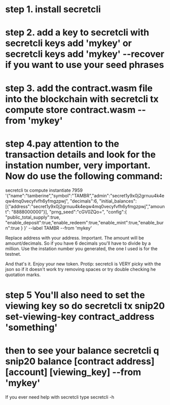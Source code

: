 # step 1. install secretcli 
# step 2. add a key to secretcli with secretcli keys add 'mykey' or secretcli keys add 'mykey' --recover if you want to use your seed phrases
# step 3. add the contract.wasm file into the blockchain with secretcli tx compute store contract.wasm --from 'mykey'
# step 4.pay attention to the transaction details and look for the instation number, very important. Now do use the following command:

secretcli tx compute instantiate 7959 '{"name":"tamberine","symbol":"TAMBR","admin":"secret1y9x0j2grnuu4k4eqw4mq0vecyfvfh6yfmgzpwj",
"decimals":6,
"initial_balances":[{"address":"secret1y9x0j2grnuu4k4eqw4mq0vecyfvfh6yfmgzpwj","amount": "8888000000"}],
"prng_seed":"cGV0ZQo=",
"config":{
"public_total_supply":true, "enable_deposit":true,"enable_redeem":true,"enable_mint":true,"enable_burn":true }
}' --label TAMBR --from 'mykey'

Replace address with your address. Important. The amount will be amount/decimals. So if you have 6 decimals you'll have to divide by a million.
Use the instation number you generated, the one I used is for the testnet.

And that's it. Enjoy your new token. Protip: secretcli is VERY picky with the json so if it doesn't work try removing spaces or try double
checking he quotation marks.

# step 5 You'll also need to set the viewing key so do secretcli tx snip20 set-viewing-key contract_address 'something' 
# then to see your balance secretcli q snip20 balance [contract address] [account] [viewing_key] --from 'mykey'
If you ever need help with secretcli type secretcli -h 
